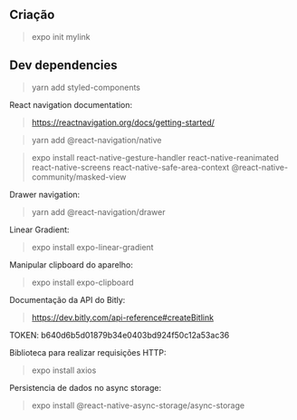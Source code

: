 ## Criação
>expo init mylink

## Dev dependencies
>yarn add styled-components

React navigation documentation:
>https://reactnavigation.org/docs/getting-started/

>yarn add @react-navigation/native

>expo install react-native-gesture-handler react-native-reanimated react-native-screens react-native-safe-area-context @react-native-community/masked-view

Drawer navigation:
>yarn add @react-navigation/drawer

Linear Gradient:
>expo install expo-linear-gradient

Manipular clipboard do aparelho:
>expo install expo-clipboard

Documentação da API do Bitly:
>https://dev.bitly.com/api-reference#createBitlink

TOKEN:
b640d6b5d01879b34e0403bd924f50c12a53ac36

Biblioteca para realizar requisições HTTP:
>expo install axios

Persistencia de dados no async storage:
>expo install @react-native-async-storage/async-storage